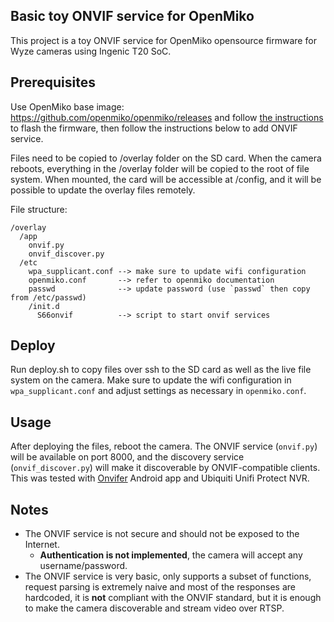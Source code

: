 ## Basic toy ONVIF service for OpenMiko

This project is a toy ONVIF service for OpenMiko opensource firmware for Wyze cameras using Ingenic T20 SoC.

## Prerequisites
Use OpenMiko base image: https://github.com/openmiko/openmiko/releases and follow [the instructions](https://github.com/openmiko/openmiko) to flash the firmware, then follow the instructions below to add ONVIF service.

Files need to be copied to /overlay folder on the SD card. When the camera reboots, everything in the /overlay folder will be copied to the root of file system. When mounted, the card will be accessible at /config, and it will be possible to update the overlay files remotely.

File structure:
```
/overlay
  /app
    onvif.py
    onvif_discover.py
  /etc
    wpa_supplicant.conf --> make sure to update wifi configuration
    openmiko.conf       --> refer to openmiko documentation
    passwd              --> update password (use `passwd` then copy from /etc/passwd)
    /init.d
      S66onvif          --> script to start onvif services
```

## Deploy
Run deploy.sh to copy files over ssh to the SD card as well as the live file system on the camera. Make sure to update the wifi configuration in `wpa_supplicant.conf` and adjust settings as necessary in `openmiko.conf`.

## Usage
After deploying the files, reboot the camera. The ONVIF service (`onvif.py`) will be available on port 8000, and the discovery service (`onvif_discover.py`) will make it discoverable by ONVIF-compatible clients. This was tested with [Onvifer](https://play.google.com/store/apps/details?id=net.biyee.onvifer) Android app and Ubiquiti Unifi Protect NVR.

## Notes
* The ONVIF service is not secure and should not be exposed to the Internet.
  * **Authentication is not implemented**, the camera will accept any username/password.
* The ONVIF service is very basic, only supports a subset of functions, request parsing is extremely naive and most of the responses are hardcoded, it is **not** compliant with the ONVIF standard, but it is enough to make the camera discoverable and stream video over RTSP.
